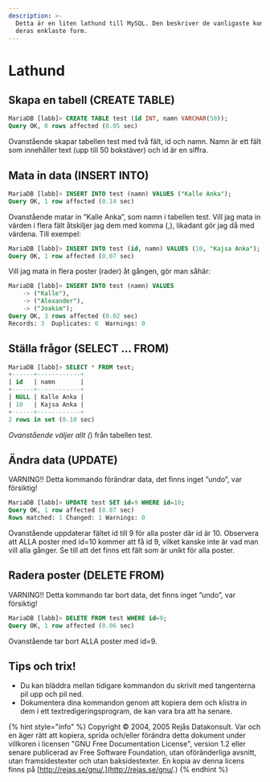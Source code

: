 ```yaml
---
description: >-
  Detta är en liten lathund till MySQL. Den beskriver de vanligaste kommandona i
  deras enklaste form.
---
```


# Lathund

## Skapa en tabell \(CREATE TABLE\)

```sql
MariaDB [labb]> CREATE TABLE test (id INT, namn VARCHAR(50)); 
Query OK, 0 rows affected (0.05 sec)
```

Ovanstående skapar tabellen test med två fält, id och namn. Namn är ett fält som innehåller text \(upp till 50 bokstäver\) och id är en siffra.

## Mata in data \(INSERT INTO\)

```sql
MariaDB [labb]> INSERT INTO test (namn) VALUES ("Kalle Anka"); 
Query OK, 1 row affected (0.14 sec)
```

Ovanstående matar in ”Kalle Anka”, som namn i tabellen test. Vill jag mata in värden i flera fält åtskiljer jag dem med komma \(,\), likadant gör jag då med värdena. Till exempel:

```sql
MariaDB [labb]> INSERT INTO test (id, namn) VALUES (10, "Kajsa Anka"); 
Query OK, 1 row affected (0.07 sec)
```

Vill jag mata in flera poster \(rader\) åt gången, gör man såhär:

```sql
MariaDB [labb]> INSERT INTO test (namn) VALUES          
    -> ("Kalle"),
    -> ("Alexander"),
    -> ("Joakim");
Query OK, 3 rows affected (0.02 sec)
Records: 3  Duplicates: 0  Warnings: 0
```

## Ställa frågor \(SELECT ... FROM\)

```sql
MariaDB [labb]> SELECT * FROM test; 
+------+------------+ 
| id   | namn       | 
+------+------------+ 
| NULL | Kalle Anka | 
| 10   | Kajsa Anka | 
+------+------------+ 
2 rows in set (0.10 sec)
```

_Ovanstående väljer allt \(_\) från tabellen test.

## Ändra data \(UPDATE\)

VARNING!! Detta kommando förändrar data, det finns inget ”undo”, var försiktig!

```sql
MariaDB [labb]> UPDATE test SET id=9 WHERE id=10; 
Query OK, 1 row affected (0.07 sec) 
Rows matched: 1 Changed: 1 Warnings: 0
```

Ovanstående uppdaterar fältet id till 9 för alla poster där id är 10. Observera att ALLA poster med id=10 kommer att få id 9, vilket kanske inte är vad man vill alla gånger. Se till att det finns ett fält som är unikt för alla poster.

## Radera poster \(DELETE FROM\)

VARNING!! Detta kommando tar bort data, det finns inget ”undo”, var försiktig!

```sql
MariaDB [labb]> DELETE FROM test WHERE id=9; 
Query OK, 1 row affected (0.06 sec)
```

Ovanstående tar bort ALLA poster med id=9.

## Tips och trix!

* Du kan bläddra mellan tidigare kommandon du skrivit med tangenterna pil upp och pil ned.
* Dokumentera dina kommandon genom att kopiera dem och klistra in dem i ett textredigeringsprogram, de kan vara bra att ha senare.

{% hint style="info" %}
Copyright © 2004, 2005 Rejås Datakonsult. Var och en äger rätt att kopiera, sprida och/eller förändra detta dokument under villkoren i licensen "GNU Free Documentation License", version 1.2 eller senare publicerad av Free Software Foundation, utan oföränderliga avsnitt, utan framsidestexter och utan baksidestexter. En kopia av denna licens finns på [http://rejas.se/gnu/.](http://rejas.se/gnu/.)
{% endhint %}

